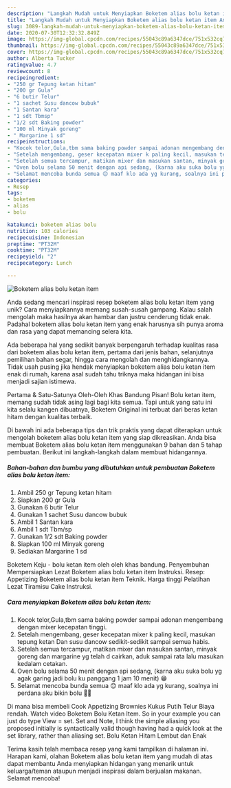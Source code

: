 ```yaml
---
description: "Langkah Mudah untuk Menyiapkan Boketem alias bolu ketan item Anti Gagal"
title: "Langkah Mudah untuk Menyiapkan Boketem alias bolu ketan item Anti Gagal"
slug: 3089-langkah-mudah-untuk-menyiapkan-boketem-alias-bolu-ketan-item-anti-gagal
date: 2020-07-30T12:32:32.849Z
image: https://img-global.cpcdn.com/recipes/55043c89a6347dce/751x532cq70/boketem-alias-bolu-ketan-item-foto-resep-utama.jpg
thumbnail: https://img-global.cpcdn.com/recipes/55043c89a6347dce/751x532cq70/boketem-alias-bolu-ketan-item-foto-resep-utama.jpg
cover: https://img-global.cpcdn.com/recipes/55043c89a6347dce/751x532cq70/boketem-alias-bolu-ketan-item-foto-resep-utama.jpg
author: Alberta Tucker
ratingvalue: 4.7
reviewcount: 8
recipeingredient:
- "250 gr Tepung ketan hitam"
- "200 gr Gula"
- "6 butir Telur"
- "1 sachet Susu dancow bubuk"
- "1 Santan kara"
- "1 sdt Tbmsp"
- "1/2 sdt Baking powder"
- "100 ml Minyak goreng"
- " Margarine 1 sd"
recipeinstructions:
- "Kocok telor,Gula,tbm sama baking powder sampai adonan mengembang dengan mixer kecepatan tinggi."
- "Setelah mengembang, geser kecepatan mixer k paling kecil, masukan tepung ketan Dan susu dancow sedikit-sedikit sampai semua habis."
- "Setelah semua tercampur, matikan mixer dan masukan santan, minyak goreng dan margarine yg telah d cairkan, aduk sampai rata lalu masukan kedalam cetakan."
- "Oven bolu selama 50 menit dengan api sedang, (karna aku suka bolu yg agak garing jadi bolu ku panggang 1 jam 10 menit) 😁"
- "Selamat mencoba bunda semua 😊 maaf klo ada yg kurang, soalnya ini perdana aku bikin bolu 🤭😁"
categories:
- Resep
tags:
- boketem
- alias
- bolu

katakunci: boketem alias bolu 
nutrition: 103 calories
recipecuisine: Indonesian
preptime: "PT32M"
cooktime: "PT32M"
recipeyield: "2"
recipecategory: Lunch

---
```



![Boketem alias bolu ketan item](https://img-global.cpcdn.com/recipes/55043c89a6347dce/751x532cq70/boketem-alias-bolu-ketan-item-foto-resep-utama.jpg)

Anda sedang mencari inspirasi resep boketem alias bolu ketan item yang unik? Cara menyiapkannya memang susah-susah gampang. Kalau salah mengolah maka hasilnya akan hambar dan justru cenderung tidak enak. Padahal boketem alias bolu ketan item yang enak harusnya sih punya aroma dan rasa yang dapat memancing selera kita.

Ada beberapa hal yang sedikit banyak berpengaruh terhadap kualitas rasa dari boketem alias bolu ketan item, pertama dari jenis bahan, selanjutnya pemilihan bahan segar, hingga cara mengolah dan menghidangkannya. Tidak usah pusing jika hendak menyiapkan boketem alias bolu ketan item enak di rumah, karena asal sudah tahu triknya maka hidangan ini bisa menjadi sajian istimewa.

Pertama &amp; Satu-Satunya Oleh-Oleh Khas Bandung Pisan! Bolu ketan item, memang sudah tidak asing lagi bagi kita semua. Tapi untuk yang satu ini kita selalu kangen dibuatnya, Boketem Original ini terbuat dari beras ketan hitam dengan kualitas terbaik.


Di bawah ini ada beberapa tips dan trik praktis yang dapat diterapkan untuk mengolah boketem alias bolu ketan item yang siap dikreasikan. Anda bisa membuat Boketem alias bolu ketan item menggunakan 9 bahan dan 5 tahap pembuatan. Berikut ini langkah-langkah dalam membuat hidangannya.

<!--inarticleads1-->

##### Bahan-bahan dan bumbu yang dibutuhkan untuk pembuatan Boketem alias bolu ketan item:

1. Ambil 250 gr Tepung ketan hitam
1. Siapkan 200 gr Gula
1. Gunakan 6 butir Telur
1. Gunakan 1 sachet Susu dancow bubuk
1. Ambil 1 Santan kara
1. Ambil 1 sdt Tbm/sp
1. Gunakan 1/2 sdt Baking powder
1. Siapkan 100 ml Minyak goreng
1. Sediakan  Margarine 1 sd


Boketem Keju - bolu ketan item oleh oleh khas bandung. Penyembuhan Mempersiapkan Lezat Boketem alias bolu ketan item Instruksi. Resep: Appetizing Boketem alias bolu ketan item Teknik. Harga tinggi Pelatihan Lezat Tiramisu Cake Instruksi. 

<!--inarticleads2-->

##### Cara menyiapkan Boketem alias bolu ketan item:

1. Kocok telor,Gula,tbm sama baking powder sampai adonan mengembang dengan mixer kecepatan tinggi.
1. Setelah mengembang, geser kecepatan mixer k paling kecil, masukan tepung ketan Dan susu dancow sedikit-sedikit sampai semua habis.
1. Setelah semua tercampur, matikan mixer dan masukan santan, minyak goreng dan margarine yg telah d cairkan, aduk sampai rata lalu masukan kedalam cetakan.
1. Oven bolu selama 50 menit dengan api sedang, (karna aku suka bolu yg agak garing jadi bolu ku panggang 1 jam 10 menit) 😁
1. Selamat mencoba bunda semua 😊 maaf klo ada yg kurang, soalnya ini perdana aku bikin bolu 🤭😁


Di mana bisa membeli Cook Appetizing Brownies Kukus Putih Telur Biaya rendah. Watch video Boketem Bolu Ketan Item. So in your example you can just do type View = set. Set and Note, I think the simple aliasing you proposed initially is syntactically valid though having had a quick look at the set library, rather than aliasing set. Bolu Ketan Hitam Lembut dan Enak 

Terima kasih telah membaca resep yang kami tampilkan di halaman ini. Harapan kami, olahan Boketem alias bolu ketan item yang mudah di atas dapat membantu Anda menyiapkan hidangan yang menarik untuk keluarga/teman ataupun menjadi inspirasi dalam berjualan makanan. Selamat mencoba!
